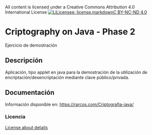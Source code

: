 All content is licensed under a Creative Commons Attribution 4.0 International License
[![LiLicensee: license.markdownC BY-NC-ND 4.0](https://licensebuttons.net/l/by-nc-nd/4.0/80x15.png)](https://creativecommons.org/licenses/by-nc-nd/4.0/)
 
# Criptography on Java - Phase 2
Ejercicio de demostración
 
## Descripción
Aplicación, tipo applet en java para la demostración de la utilización de encriptación/desencriptación mediante clave público/privada. 
 
## Documentación 
Información disponible en: https://rarcos.com/Criptografia-java/

### Licencia
[License about details](https://bitbucket.org/rubenarcos/cifrado-publico-fase-2-java/src/master/license.md)
